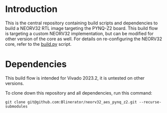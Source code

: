# Introduction
This is the central repository containing build scripts and dependencies to build a NEORV32 RTL image targeting the PYNQ-Z2 board. This build flow is targeting a custom NEORV32 implementation, but can be modified for other version of the core as well. For details on re-configuring the NEORV32 core, refer to the [build.py](build.py) script.

# Dependencies
This build flow is intended for Vivado 2023.2, it is untested on other versions.

To clone down this repository and all dependencies, run this command:

`git clone git@github.com:Blinerator/neorv32_aes_pynq_z2.git --recurse-submodules`


